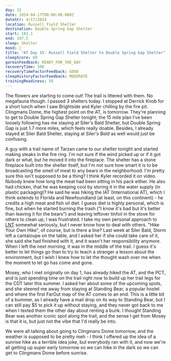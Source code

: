 ```yaml
---
day: 15
date: 2024-04-17T00:00:00.000Z
dateStr: 4/17/2024
location: Russell Field Shelter
destination: Double Spring Gap Shelter
start: 181.1
end: 197.5
sleep: Shelter
mood: 🙂
title: "AT Day 15: Russell Field Shelter to Double Spring Gap Shelter"
sleepScore: 69
garminFeedback: READY_FOR_THE_DAY
recoveryTime: 506
recoveryTimeFactorFeedback: GOOD
sleepHistoryFactorFeedback: MODERATE
trainingReadiness: 56
---
```

The flowers are starting to come out! The trail is littered with them. No megafauna though. I passed 3 shelters today. I stopped at Derrick Knob for a short lunch when I saw Brightside and Kyler chilling by the fire pit. Clingmans Dome, the highest point on the AT, is tomorrow. They're planning to get to Double Spring Gap Shelter tonight; the 15 mile plan I've been loosely following has me staying at Siler's Bald Shelter, but Double Spring Gap is just 1.7 more miles, which feels really doable. Besides, I already stayed at Siler Bald Shelter, staying at *Siler's Bald* as well would just be confusing.

A guy with a trail name of Tarzan came to our shelter tonight and started making steaks in the fire ring. I'm not sure if the wind picked up or if it got dark or what, but he moved it into the fireplace. The shelter has a stone fireplace built into the shelter itself, but I'm not sure how smart it is to be broadcasting the smell of meat to any bears in the neighborhood. I'm pretty sure this isn't supposed to be a thing? I think Kyler recorded it on video. Nobody knew how long the meat had been sitting in his pack either. He also had chicken, that he was keeping cool by storing it in the water supply (in plastic packaging)? He said he was hiking the IAT (International AT), which I think extends to Florida and Newfoundland (at least, on this continent) - he credits a high meat and fish oil diet. I guess diet is highly personal, which is fine, but when he started burning the trash ("I know it's bad but it's better than leaving it for the bears") and leaving leftover tinfoil in the stove for others to clean up, I was frustrated. I take my own personal approach to [LNT](https://lnt.org) somewhat seriously, but I never know how to deal with others. "Hike Your Own Hike", of course, but is there a line? Last week at Siler Bald, Storm left a cantaloupe on the table, and I asked her if she could take care of it, she said she had finished with it, and it wasn't her responsibility anymore. When I left the next morning, it was in the middle of the trail. I guess it's better to let things go than to try to teach a stranger a lesson about the environment, but I wish I knew how to let the thought wash over me when the moment to let go has come and gone.

Mosey, who I met originally on day 1, has already hiked the AT, and the PCT, and is just spending time on the trail right now to build up her trail legs for the CDT later this summer. I asked her about some of the upcoming spots, and she steered me away from staying at Standing Bear, a popular hostel and where the first FarOut map of the AT comes to an end. This is a little bit of a bummer, as I already have a mail drop on its way to Standing Bear, but I can still pay $5 to pick it up without staying, and they never got back to me when I texted them the other day about renting a bunk. I thought Standing Bear was another iconic spot along the trail, and the sense I get from Mosey is that it is, but just not the vibe that I'd really be into.

We were all talking about going to Clingmans Dome tomorrow, and the weather is supposed to be pretty meh - I think I offered up the idea of a sunrise hike as a terrible idea joke, but everybody ran with it, and now we're all getting up super early tomorrow so we can hike in the dark so we can get to Clingmans Dome before sunrise.
